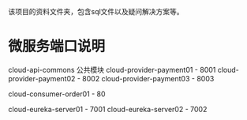 该项目的资料文件夹，包含sql文件以及疑问解决方案等。

# 微服务端口说明
cloud-api-commons 公共模块
cloud-provider-payment01 - 8001
cloud-provider-payment02 - 8002
cloud-provider-payment03 - 8003

cloud-consumer-order01 - 80

cloud-eureka-server01 - 7001
cloud-eureka-server02 - 7002
